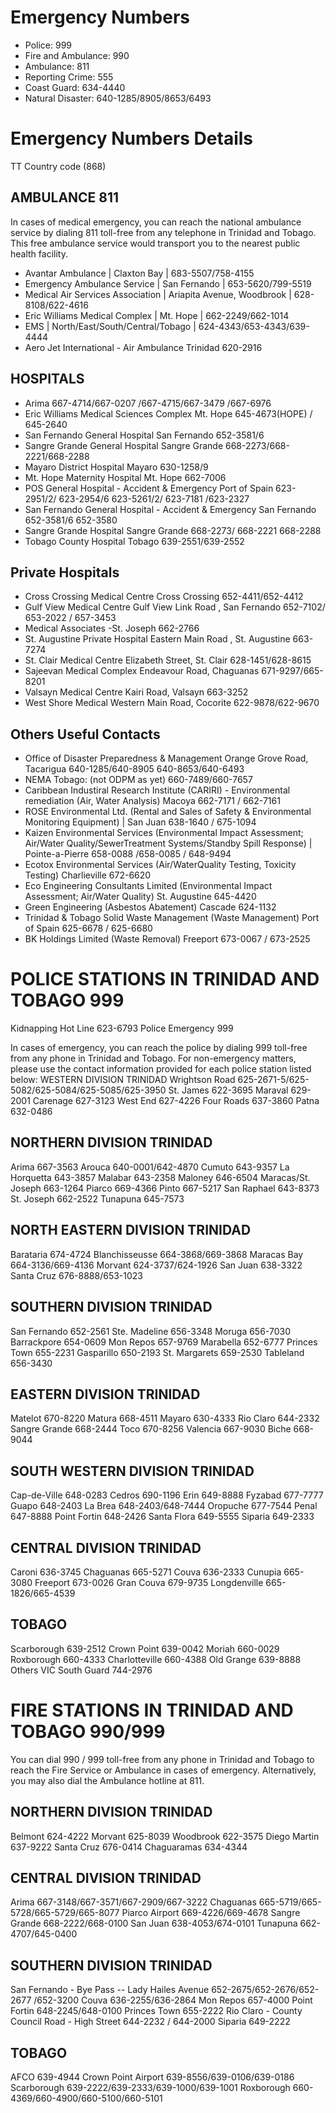 # Emergency Numbers
* Police: 999
* Fire and Ambulance: 990
* Ambulance: 811
* Reporting Crime: 555
* Coast Guard: 634-4440
* Natural Disaster: 640-1285/8905/8653/6493

# Emergency Numbers Details

TT Country code (868)

## AMBULANCE 811
In cases of medical emergency, you can reach the national ambulance service by dialing 811 toll-free from any telephone in Trinidad and Tobago.  This free ambulance service would transport you to the nearest public health facility.

* Avantar Ambulance | Claxton Bay | 683-5507/758-4155
* Emergency Ambulance Service | San Fernando | 653-5620/799-5519
* Medical Air Services Association | Ariapita Avenue, Woodbrook | 628-8108/622-4616
* Eric Williams Medical Complex | Mt. Hope | 662-2249/662-1014
* EMS | North/East/South/Central/Tobago | 624-4343/653-4343/639-4444
* Aero Jet International - Air Ambulance Trinidad 620-2916

## HOSPITALS
* Arima 667-4714/667-0207 /667-4715/667-3479 /667-6976
* Eric Williams Medical Sciences Complex Mt. Hope 645-4673(HOPE) / 645-2640
* San Fernando General Hospital San Fernando 652-3581/6
* Sangre Grande General Hospital Sangre Grande 668-2273/668-2221/668-2288
* Mayaro District Hospital Mayaro 630-1258/9
* Mt. Hope Maternity Hospital Mt. Hope 662-7006
* POS General Hospital - Accident & Emergency Port of Spain 623-2951/2/ 623-2954/6  623-5261/2/ 623-7181 /623-2327
* San Fernando General Hospital - Accident & Emergency San Fernando 652-3581/6  652-3580
* Sangre Grande Hospital Sangre Grande 668-2273/ 668-2221  668-2288
* Tobago County Hospital Tobago 639-2551/639-2552

## Private Hospitals
* Cross Crossing Medical Centre Cross Crossing 652-4411/652-4412
* Gulf View Medical Centre Gulf View Link Road , San Fernando 652-7102/ 653-2022 / 657-3453
* Medical Associates -St. Joseph 662-2766
* St. Augustine Private Hospital Eastern Main Road , St. Augustine 663-7274
* St. Clair Medical Centre Elizabeth Street, St. Clair 628-1451/628-8615
* Sajeevan Medical Complex Endeavour Road, Chaguanas 671-9297/665-8201
* Valsayn Medical Centre Kairi Road, Valsayn 663-3252
* West Shore Medical Western Main Road, Cocorite 622-9878/622-9670

## Others Useful Contacts
* Office of Disaster Preparedness & Management Orange Grove Road, Tacarigua 640-1285/640-8905 640-8653/640-6493
* NEMA Tobago: (not ODPM as yet) 660-7489/660-7657
* Caribbean Industiral Research Institute (CARIRI) - Environmental remediation (Air, Water Analysis) Macoya 662-7171 / 662-7161
* ROSE Environmental Ltd. (Rental and Sales of Safety & Environmental Monitoring Equipment) | San Juan 638-1640 / 675-1094
* Kaizen Environmental Services (Environmental Impact Assessment; Air/Water Quality/SewerTreatment Systems/Standby Spill Response) |  Pointe-a-Pierre 658-0088 /658-0085 / 648-9494
* Ecotox Environmental Services (Air/WaterQuality Testing, Toxicity Testing) Charlieville 672-6620
* Eco Engineering Consultants Limited (Environmental Impact Assessment; Air/Water Quality) St. Augustine 645-4420
* Green Engineering (Asbestos Abatement) Cascade 624-1132
* Trinidad & Tobago Solid Waste Management (Waste Management) Port of Spain 625-6678 / 625-6680
* BK Holdings Limited (Waste Removal) Freeport 673-0067 / 673-2525

# POLICE STATIONS IN TRINIDAD AND TOBAGO 999
Kidnapping Hot Line 623-6793
Police Emergency 999

In cases of emergency, you can reach the police by dialing 999 toll-free from any phone in Trinidad and Tobago.
For non-emergency matters, please use the contact information provided for each police station listed below:
WESTERN DIVISION TRINIDAD
Wrightson Road 625-2671-5/625-5082/625-5084/625-5085/625-3950
St. James 622-3695
Maraval 629-2001
Carenage 627-3123
West End 627-4226
Four Roads 637-3860
Patna 632-0486

## NORTHERN DIVISION TRINIDAD
Arima 667-3563
Arouca 640-0001/642-4870
Cumuto 643-9357
La Horquetta 643-3857
Malabar 643-2358
Maloney 646-6504
Maracas/St. Joseph 663-1264
Piarco 669-4366
Pinto 667-5217
San Raphael 643-8373
St. Joseph 662-2522
Tunapuna 645-7573

## NORTH EASTERN DIVISION TRINIDAD
Barataria 674-4724
Blanchisseusse 664-3868/669-3868
Maracas Bay 664-3136/669-4136
Morvant 624-3737/624-1926
San Juan 638-3322
Santa Cruz 676-8888/653-1023

## SOUTHERN DIVISION TRINIDAD
San Fernando 652-2561
Ste. Madeline 656-3348
Moruga 656-7030
Barrackpore 654-0609
Mon Repos 657-9769
Marabella 652-6777
Princes Town 655-2231
Gasparillo 650-2193
St. Margarets 659-2530
Tableland 656-3430

## EASTERN DIVISION TRINIDAD
Matelot 670-8220
Matura 668-4511
Mayaro 630-4333
Rio Claro 644-2332
Sangre Grande 668-2444
Toco 670-8256
Valencia 667-9030
Biche 668-9044

## SOUTH WESTERN DIVISION TRINIDAD
Cap-de-Ville 648-0283
Cedros 690-1196
Erin 649-8888
Fyzabad 677-7777
Guapo 648-2403
La Brea 648-2403/648-7444
Oropuche 677-7544
Penal 647-8888
Point Fortin 648-2426
Santa Flora 649-5555
Siparia 649-2333

## CENTRAL DIVISION TRINIDAD
Caroni 636-3745
Chaguanas 665-5271
Couva 636-2333
Cunupia 665-3080
Freeport 673-0026
Gran Couva 679-9735
Longdenville 665-1826/665-4539

## TOBAGO
Scarborough 639-2512
Crown Point 639-0042
Moriah 660-0029
Roxborough 660-4333
Charlotteville 660-4388
Old Grange 639-8888
Others
VIC South Guard 744-2976

# FIRE STATIONS IN TRINIDAD AND TOBAGO 990/999
You can dial 990 / 999 toll-free from any phone in Trinidad and Tobago to reach the Fire Service or Ambulance in cases of emergency.  Alternatively, you may also dial the Ambulance hotline at 811.

## NORTHERN DIVISION TRINIDAD
Belmont 624-4222
Morvant 625-8039
Woodbrook 622-3575
Diego Martin 637-9222
Santa Cruz 676-0414
Chaguaramas 634-4344

## CENTRAL DIVISION TRINIDAD
Arima 667-3148/667-3571/667-2909/667-3222
Chaguanas 665-5719/665-5728/665-5729/665-8077
Piarco Airport 669-4226/669-4678
Sangre Grande 668-2222/668-0100
San Juan 638-4053/674-0101
Tunapuna 662-4707/645-0400

## SOUTHERN DIVISION TRINIDAD
San Fernando - Bye Pass -- Lady Hailes Avenue 652-2675/652-2676/652-2677 /652-3200
Couva 636-2255/636-2864
Mon Repos 657-4000
Point Fortin 648-2245/648-0100
Princes Town 655-2222
Rio Claro - County Council Road - High Street 644-2232 / 644-2000
Siparia 649-2222

## TOBAGO 
AFCO 639-4944
Crown Point Airport 639-8556/639-0106/639-0186
Scarborough 639-2222/639-2333/639-1000/639-1001
Roxborough 660-4369/660-4900/660-5100/660-5101  
